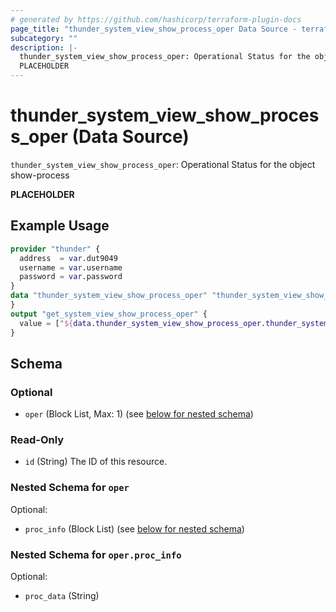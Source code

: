 ```yaml
---
# generated by https://github.com/hashicorp/terraform-plugin-docs
page_title: "thunder_system_view_show_process_oper Data Source - terraform-provider-thunder"
subcategory: ""
description: |-
  thunder_system_view_show_process_oper: Operational Status for the object show-process
  PLACEHOLDER
---
```


# thunder_system_view_show_process_oper (Data Source)

`thunder_system_view_show_process_oper`: Operational Status for the object show-process

__PLACEHOLDER__

## Example Usage

```terraform
provider "thunder" {
  address  = var.dut9049
  username = var.username
  password = var.password
}
data "thunder_system_view_show_process_oper" "thunder_system_view_show_process_oper" {
}
output "get_system_view_show_process_oper" {
  value = ["${data.thunder_system_view_show_process_oper.thunder_system_view_show_process_oper}"]
}
```

<!-- schema generated by tfplugindocs -->
## Schema

### Optional

- `oper` (Block List, Max: 1) (see [below for nested schema](#nestedblock--oper))

### Read-Only

- `id` (String) The ID of this resource.

<a id="nestedblock--oper"></a>
### Nested Schema for `oper`

Optional:

- `proc_info` (Block List) (see [below for nested schema](#nestedblock--oper--proc_info))

<a id="nestedblock--oper--proc_info"></a>
### Nested Schema for `oper.proc_info`

Optional:

- `proc_data` (String)


